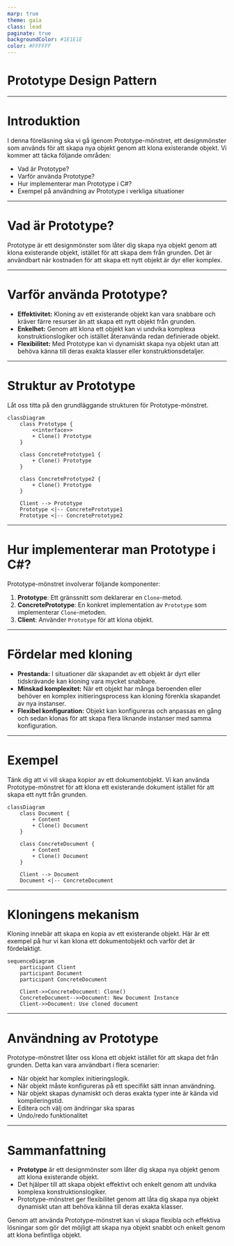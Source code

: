 ```yaml
---
marp: true
theme: gaia
class: lead
paginate: true
backgroundColor: #1E1E1E
color: #FFFFFF
---
```


# Prototype Design Pattern

---

# Introduktion

I denna föreläsning ska vi gå igenom Prototype-mönstret, ett designmönster som används för att skapa nya objekt genom att klona existerande objekt. Vi kommer att täcka följande områden:

- Vad är Prototype?
- Varför använda Prototype?
- Hur implementerar man Prototype i C#?
- Exempel på användning av Prototype i verkliga situationer

---

# Vad är Prototype?

Prototype är ett designmönster som låter dig skapa nya objekt genom att klona existerande objekt, istället för att skapa dem från grunden. Det är användbart när kostnaden för att skapa ett nytt objekt är dyr eller komplex.

---

# Varför använda Prototype?

- **Effektivitet:** Kloning av ett existerande objekt kan vara snabbare och kräver färre resurser än att skapa ett nytt objekt från grunden.
- **Enkelhet:** Genom att klona ett objekt kan vi undvika komplexa konstruktionslogiker och istället återanvända redan definierade objekt.
- **Flexibilitet:** Med Prototype kan vi dynamiskt skapa nya objekt utan att behöva känna till deras exakta klasser eller konstruktionsdetaljer.

---

# Struktur av Prototype

Låt oss titta på den grundläggande strukturen för Prototype-mönstret.

```mermaid
classDiagram
    class Prototype {
        <<interface>>
        + Clone() Prototype
    }

    class ConcretePrototype1 {
        + Clone() Prototype
    }

    class ConcretePrototype2 {
        + Clone() Prototype
    }

    Client --> Prototype
    Prototype <|-- ConcretePrototype1
    Prototype <|-- ConcretePrototype2
```

---

# Hur implementerar man Prototype i C#?

Prototype-mönstret involverar följande komponenter:

1. **Prototype**: Ett gränssnitt som deklarerar en `Clone`-metod.
2. **ConcretePrototype**: En konkret implementation av `Prototype` som implementerar `Clone`-metoden.
3. **Client**: Använder `Prototype` för att klona objekt.

---

# Fördelar med kloning

- **Prestanda:** I situationer där skapandet av ett objekt är dyrt eller tidskrävande kan kloning vara mycket snabbare.
- **Minskad komplexitet:** När ett objekt har många beroenden eller behöver en komplex initieringsprocess kan kloning förenkla skapandet av nya instanser.
- **Flexibel konfiguration:** Objekt kan konfigureras och anpassas en gång och sedan klonas för att skapa flera liknande instanser med samma konfiguration.

---

# Exempel

Tänk dig att vi vill skapa kopior av ett dokumentobjekt. Vi kan använda Prototype-mönstret för att klona ett existerande dokument istället för att skapa ett nytt från grunden.

```mermaid
classDiagram
    class Document {
        + Content
        + Clone() Document
    }

    class ConcreteDocument {
        + Content
        + Clone() Document
    }

    Client --> Document
    Document <|-- ConcreteDocument
```

---

# Kloningens mekanism

Kloning innebär att skapa en kopia av ett existerande objekt. Här är ett exempel på hur vi kan klona ett dokumentobjekt och varför det är fördelaktigt.

```mermaid
sequenceDiagram
    participant Client
    participant Document
    participant ConcreteDocument

    Client->>ConcreteDocument: Clone()
    ConcreteDocument-->>Document: New Document Instance
    Client->>Document: Use cloned document
```

---

# Användning av Prototype

Prototype-mönstret låter oss klona ett objekt istället för att skapa det från grunden. Detta kan vara användbart i flera scenarier:

- När objekt har komplex initieringslogik.
- När objekt måste konfigureras på ett specifikt sätt innan användning.
- När objekt skapas dynamiskt och deras exakta typer inte är kända vid kompileringstid.
- Editera och välj om ändringar ska sparas
- Undo/redo funktionalitet

---

# Sammanfattning

- **Prototype** är ett designmönster som låter dig skapa nya objekt genom att klona existerande objekt.
- Det hjälper till att skapa objekt effektivt och enkelt genom att undvika komplexa konstruktionslogiker.
- Prototype-mönstret ger flexibilitet genom att låta dig skapa nya objekt dynamiskt utan att behöva känna till deras exakta klasser.

Genom att använda Prototype-mönstret kan vi skapa flexibla och effektiva lösningar som gör det möjligt att skapa nya objekt snabbt och enkelt genom att klona befintliga objekt.

